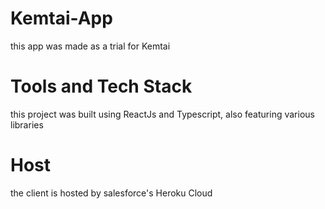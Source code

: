 # Kemtai-App

this app was made as a trial for Kemtai

# Tools and Tech Stack

this project was built using ReactJs and Typescript, also featuring various libraries

# Host

the client is hosted by salesforce's Heroku Cloud

